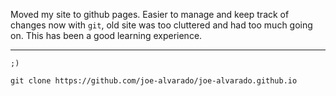 Moved my site to github pages. Easier to manage and keep track of changes now with `git`, old site was too cluttered and had too much going on. This has been a good learning experience. 

---
`;)`
```
git clone https://github.com/joe-alvarado/joe-alvarado.github.io
```

